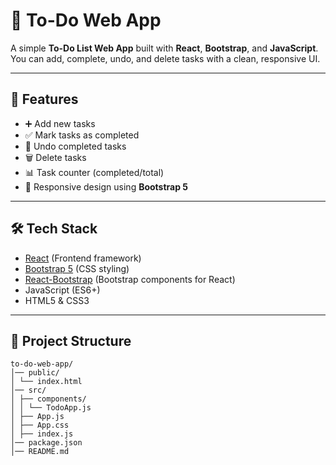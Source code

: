 # 📝 To-Do Web App

A simple **To-Do List Web App** built with **React**, **Bootstrap**, and **JavaScript**.  
You can add, complete, undo, and delete tasks with a clean, responsive UI.

---

## 🚀 Features
- ➕ Add new tasks
- ✅ Mark tasks as completed
- 🔄 Undo completed tasks
- 🗑️ Delete tasks
- 📊 Task counter (completed/total)
- 🎨 Responsive design using **Bootstrap 5**

---

## 🛠️ Tech Stack
- [React](https://react.dev/) (Frontend framework)
- [Bootstrap 5](https://getbootstrap.com/) (CSS styling)
- [React-Bootstrap](https://react-bootstrap.github.io/) (Bootstrap components for React)
- JavaScript (ES6+)
- HTML5 & CSS3

---

## 📂 Project Structure
```
to-do-web-app/
│── public/
│ └── index.html
│── src/
│ ├── components/
│ │ └── TodoApp.js
│ ├── App.js
│ ├── App.css
│ ├── index.js
│── package.json
│── README.md
```
